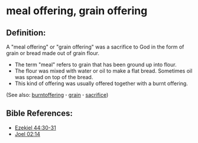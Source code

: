 # meal offering, grain offering #

## Definition: ##

A "meal offering" or "grain offering" was a sacrifice to God in the form of grain or bread made out of grain flour.

* The term "meal" refers to grain that has been ground up into flour.
* The flour was mixed with water or oil to make a flat bread. Sometimes oil was spread on top of the bread.
* This kind of offering was usually offered together with a burnt offering. 

(See also: [burntoffering](../other/burntoffering.md) **·** [grain](../other/grain.md) **·** [sacrifice](../other/sacrifice.md))

## Bible References: ##

* [Ezekiel 44:30-31](https://door43.org/en/bible/notes/ezk/44/30)
* [Joel 02:14](https://door43.org/en/bible/notes/jol/02/14)

